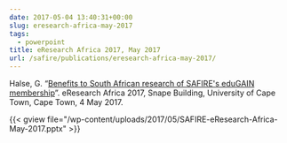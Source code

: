 ```yaml
--- 
date: 2017-05-04 13:40:31+00:00
slug: eresearch-africa-may-2017
tags: 
  - powerpoint
title: eResearch Africa 2017, May 2017
url: /safire/publications/eresearch-africa-may-2017/
---
```


Halse, G. “[Benefits to South African research of SAFIRE's eduGAIN membership](/wp-content/uploads/2017/05/SAFIRE-eResearch-Africa-May-2017.pptx)”. eResearch Africa 2017, Snape Building, University of Cape Town, Cape Town, 4 May 2017.<!-- more -->

{{< gview file="/wp-content/uploads/2017/05/SAFIRE-eResearch-Africa-May-2017.pptx" >}}
